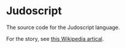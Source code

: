 # Judoscript
The source code for the Judoscript language.

For the story, see [this Wikipedia artical](https://en.wikipedia.org/wiki/Judoscript).
